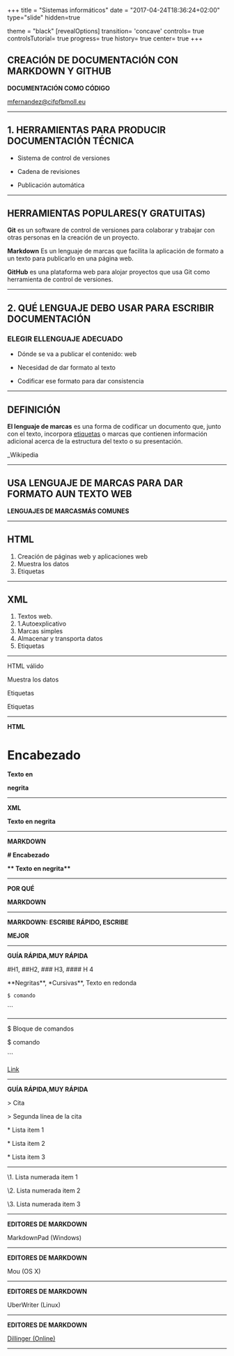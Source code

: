 +++
title = "Sistemas informáticos"
date = "2017-04-24T18:36:24+02:00"
type="slide"
hidden=true

theme = "black"
[revealOptions]
transition= 'concave'
controls= true
controlsTutorial= true
progress= true
history= true
center= true
+++

## CREACIÓN DE DOCUMENTACIÓN CON MARKDOWN Y GITHUB

**DOCUMENTACIÓN COMO CÓDIGO**

mfernandez@cifpfbmoll.eu

---

## 1. HERRAMIENTAS PARA PRODUCIR DOCUMENTACIÓN TÉCNICA

* Sistema de control de versiones

* Cadena de revisiones

* Publicación automática

---

## HERRAMIENTAS POPULARES(Y GRATUITAS)

**Git** es un software de control de versiones para colaborar y trabajar con otras personas en la creación de un proyecto.

**Markdown** Es un lenguaje de marcas que facilita la aplicación de formato a un texto para publicarlo en una página web.

**GitHub** es una plataforma web para alojar proyectos que usa Git como herramienta de control de versiones.

---

## 2. QUÉ LENGUAJE DEBO USAR PARA ESCRIBIR DOCUMENTACIÓN

### ELEGIR ELLENGUAJE ADECUADO

* Dónde se va a publicar el contenido: web

* Necesidad de dar formato al texto

* Codificar ese formato para dar consistencia

---

## DEFINICIÓN

**El lenguaje de marcas** es una forma de codificar un documento que, junto con el texto, incorpora [etiquetas](https://es.wikipedia.org/wiki/Etiqueta_\(lenguaje_de_marcado\)) o marcas que contienen información adicional acerca de la estructura del texto o su presentación.

_Wikipedia

---

## USA LENGUAJE DE MARCAS PARA DAR FORMATO AUN TEXTO WEB

**LENGUAJES DE MARCASMÁS COMUNES**

---

## HTML

1. Creación de páginas web y aplicaciones web
1. Muestra los datos
1. Etiquetas

---

## XML

1. Textos web.
1. 1.Autoexplicativo
1. Marcas simples
1. Almacenar y transporta datos
1. Etiquetas

---

HTML válido

Muestra los datos

Etiquetas

Etiquetas

---

**HTML**

**<head>**

**<h1 id="encabezado">Encabezado</h1>**

**</head>**

**<body>**

**<font size=”8”><b>Texto en**

**negrita</b></font>**

**</body>**

---

**XML**

**<title>Encabezado</title>**

**<body>**

**<p><b>Texto en negrita</b></p>**

**</body>**

---

**MARKDOWN**

**# Encabezado**

**\*\* Texto en negrita\*\***

---

**POR QUÉ**

**MARKDOWN**

---

**MARKDOWN: ESCRIBE RÁPIDO, ESCRIBE**

**MEJOR**

---

**GUÍA RÁPIDA,MUY RÁPIDA**

#H1, ##H2, ### H3, #### H 4

\*\*Negritas\*\*, \*Cursivas\*\*, Texto en redonda

`$ comando`

\```

---

$ Bloque de comandos

$ comando

\```

[Link](www.ejemplo.com)

---

**GUÍA RÁPIDA,MUY RÁPIDA**

\> Cita

\> Segunda línea de la cita

\* Lista item 1

\* Lista item 2

\* Lista item 3

---

\1. Lista numerada item 1

\2. Lista numerada item 2

\3. Lista numerada item 3


---

**EDITORES DE MARKDOWN**

MarkdownPad (Windows)

---

**EDITORES DE MARKDOWN**

Mou (OS X)

---

**EDITORES DE MARKDOWN**

UberWriter (Linux)

---

**EDITORES DE MARKDOWN**

[Dillinger](https://dillinger.io/)[ ](https://dillinger.io/)[(Online)](https://dillinger.io/)

---